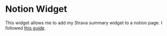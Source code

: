 # Notion Widget

This widget allows me to add my Strava summary widget to a notion page. I followed [this guide](https://blog.shorouk.dev/2020/06/how-to-embed-any-number-of-html-widgets-snippets-into-notion-app-for-free/).
